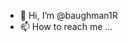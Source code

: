- 👋 Hi, I’m @baughman1R
- 📫 How to reach me ...

<!---
baughman1R/baughman1R is a ✨ special ✨ repository because its `README.md` (this file) appears on your GitHub profile.
You can click the Preview link to take a look at your changes.
--->
